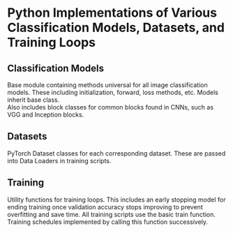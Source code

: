 # Python Implementations of Various Classification Models, Datasets, and Training Loops
## Classification Models
Base module containing methods universal for all image classification models. These including initialization, forward, loss methods, etc. Models inherit base class.  
Also includes block classes for common blocks found in CNNs, such as VGG and Inception blocks.  
  
## Datasets
PyTorch Dataset classes for each corresponding dataset. These are passed into Data Loaders in training scripts.  
  
## Training
Utility functions for training loops. This includes an early stopping model for ending training once validation accuracy stops improving to prevent overfitting and save time. All training scripts use the basic train function. Training schedules implemented by calling this function successively.